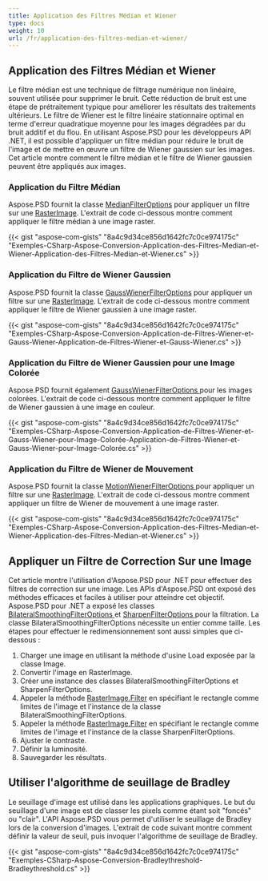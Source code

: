 ```yaml
---
title: Application des Filtres Médian et Wiener
type: docs
weight: 10
url: /fr/application-des-filtres-median-et-wiener/
---
```


## **Application des Filtres Médian et Wiener**
Le filtre médian est une technique de filtrage numérique non linéaire, souvent utilisée pour supprimer le bruit. Cette réduction de bruit est une étape de prétraitement typique pour améliorer les résultats des traitements ultérieurs. Le filtre de Wiener est le filtre linéaire stationnaire optimal en terme d'erreur quadratique moyenne pour les images dégradées par du bruit additif et du flou. En utilisant Aspose.PSD pour les développeurs API .NET, il est possible d'appliquer un filtre médian pour réduire le bruit de l'image et de mettre en œuvre un filtre de Wiener gaussien sur les images. Cet article montre comment le filtre médian et le filtre de Wiener gaussien peuvent être appliqués aux images.
### **Application du Filtre Médian**
Aspose.PSD fournit la classe [MedianFilterOptions](https://reference.aspose.com/net/psd/aspose.psd.imagefilters.filteroptions/medianfilteroptions) pour appliquer un filtre sur une [RasterImage](https://reference.aspose.com/net/psd/aspose.psd/rasterimage). L'extrait de code ci-dessous montre comment appliquer le filtre médian à une image raster.

{{< gist "aspose-com-gists" "8a4c9d34ce856d1642fc7c0ce974175c" "Exemples-CSharp-Aspose-Conversion-Application-des-Filtres-Median-et-Wiener-Application-des-Filtres-Median-et-Wiener.cs" >}}


### **Application du Filtre de Wiener Gaussien**
Aspose.PSD fournit la classe [GaussWienerFilterOptions](https://reference.aspose.com/net/psd/aspose.psd.imagefilters.filteroptions/gausswienerfilteroptions) pour appliquer un filtre sur une [RasterImage](https://reference.aspose.com/net/psd/aspose.psd/rasterimage). L'extrait de code ci-dessous montre comment appliquer le filtre de Wiener gaussien à une image raster.

{{< gist "aspose-com-gists" "8a4c9d34ce856d1642fc7c0ce974175c" "Exemples-CSharp-Aspose-Conversion-Application-de-Filtres-Wiener-et-Gauss-Wiener-Application-de-Filtres-Wiener-et-Gauss-Wiener.cs" >}}


### **Application du Filtre de Wiener Gaussien pour une Image Colorée**
Aspose.PSD fournit également [GaussWienerFilterOptions ](https://reference.aspose.com/net/psd/aspose.psd.imagefilters.filteroptions/gausswienerfilteroptions) pour les images colorées. L'extrait de code ci-dessous montre comment appliquer le filtre de Wiener gaussien à une image en couleur.

{{< gist "aspose-com-gists" "8a4c9d34ce856d1642fc7c0ce974175c" "Exemples-CSharp-Aspose-Conversion-Application-de-Filtres-Wiener-et-Gauss-Wiener-pour-Image-Colorée-Application-de-Filtres-Wiener-et-Gauss-Wiener-pour-Image-Colorée.cs" >}}


### **Application du Filtre de Wiener de Mouvement**
Aspose.PSD fournit la classe [MotionWienerFilterOptions ](https://reference.aspose.com/net/psd/aspose.psd.imagefilters.filteroptions/motionwienerfilteroptions) pour appliquer un filtre sur une [RasterImage](https://reference.aspose.com/net/psd/aspose.psd/rasterimage). L'extrait de code ci-dessous montre comment appliquer un filtre de Wiener de mouvement à une image raster.

{{< gist "aspose-com-gists" "8a4c9d34ce856d1642fc7c0ce974175c" "Exemples-CSharp-Aspose-Conversion-Application-des-Filtres-Median-et-Wiener-Application-des-Filtres-Median-et-Wiener.cs" >}}


## **Appliquer un Filtre de Correction Sur une Image**
Cet article montre l'utilisation d'Aspose.PSD pour .NET pour effectuer des filtres de correction sur une image. Les APIs d'Aspose.PSD ont exposé des méthodes efficaces et faciles à utiliser pour atteindre cet objectif. Aspose.PSD pour .NET a exposé les classes [BilateralSmoothingFilterOptions ](https://reference.aspose.com/net/psd/aspose.psd.imagefilters.filteroptions/bilateralsmoothingfilteroptions) et [SharpenFilterOptions ](https://reference.aspose.com/net/psd/aspose.psd.imagefilters.filteroptions/sharpenfilteroptions) pour la filtration. La classe BilateralSmoothingFilterOptions nécessite un entier comme taille. Les étapes pour effectuer le redimensionnement sont aussi simples que ci-dessous :

1. Charger une image en utilisant la méthode d'usine Load exposée par la classe Image.
1. Convertir l'image en RasterImage.
1. Créer une instance des classes BilateralSmoothingFilterOptions et SharpenFilterOptions.
1. Appeler la méthode [RasterImage.Filter](https://reference.aspose.com/psd/net/aspose.psd/rasterimage/methods/filter) en spécifiant le rectangle comme limites de l'image et l'instance de la classe BilateralSmoothingFilterOptions.
1. Appeler la méthode [RasterImage.Filter](https://reference.aspose.com/psd/net/aspose.psd/rasterimage/methods/filter) en spécifiant le rectangle comme limites de l'image et l'instance de la classe SharpenFilterOptions.
1. Ajuster le contraste.
1. Définir la luminosité.
1. Sauvegarder les résultats.


## **Utiliser l'algorithme de seuillage de Bradley**
Le seuillage d'image est utilisé dans les applications graphiques. Le but du seuillage d'une image est de classer les pixels comme étant soit "foncés" ou "clair". L'API Aspose.PSD vous permet d'utiliser le seuillage de Bradley lors de la conversion d'images. L'extrait de code suivant montre comment définir la valeur de seuil, puis invoquer l'algorithme de seuillage de Bradley.

{{< gist "aspose-com-gists" "8a4c9d34ce856d1642fc7c0ce974175c" "Exemples-CSharp-Aspose-Conversion-Bradleythreshold-Bradleythreshold.cs" >}}
